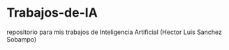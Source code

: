 # Trabajos-de-IA
repositorio para mis trabajos de Inteligencia Artificial (Hector Luis Sanchez Sobampo)
